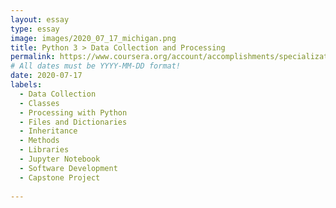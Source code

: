 ```yaml
---
layout: essay
type: essay
image: images/2020_07_17_michigan.png 
title: Python 3 > Data Collection and Processing
permalink: https://www.coursera.org/account/accomplishments/specialization/L6GZNKKKAJKL
# All dates must be YYYY-MM-DD format!
date: 2020-07-17
labels:
  - Data Collection
  - Classes
  - Processing with Python
  - Files and Dictionaries
  - Inheritance
  - Methods
  - Libraries
  - Jupyter Notebook
  - Software Development
  - Capstone Project
  
---
```

